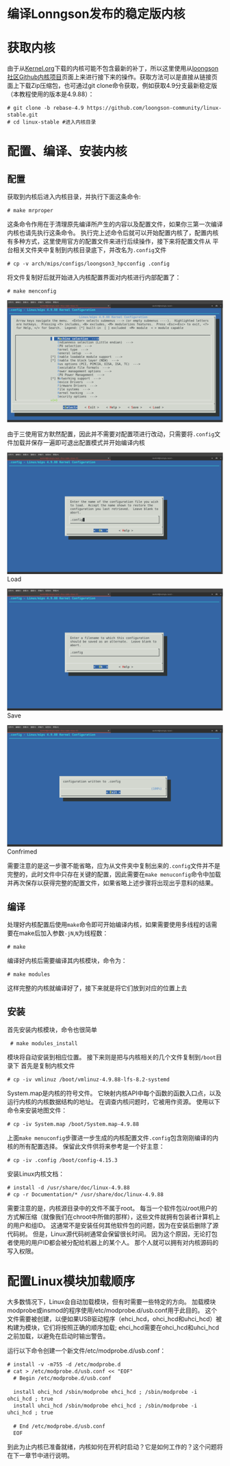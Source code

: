 编译Lonngson发布的稳定版内核
=========================== 
# 获取内核

由于从[Kernel.org](https://www.kernel.org/)下载的内核可能不包含最新的补丁，所以这里使用从[loongson社区Github内核项目](https://github.com/loongson-community/linux-stable)页面上来进行接下来的操作。获取方法可以是直接从链接页面上下载Zip压缩包，也可通过git clone命令获取，例如获取4.9分支最新稳定版（本教程使用的版本是4.9.88）：
```
# git clone -b rebase-4.9 https://github.com/loongson-community/linux-stable.git  
# cd linux-stable #进入内核目录
```

# 配置、编译、安装内核
## 配置
获取到内核后进入内核目录，并执行下面这条命令:
```
# make mrproper
```
这条命令作用在于清理原先编译所产生的内容以及配置文件，如果你三第一次编译内核也请先执行这条命令。
执行完上述命令后就可以开始配置内核了，配置内核有多种方式，这里使用官方的配置文件来进行后续操作，接下来将配置文件从
平台相关文件夹中复制到内核目录底下，并改名为`.config`文件
```
# cp -v arch/mips/configs/loongson3_hpcconfig .config
```
将文件复制好后就开始进入内核配置界面对内核进行内部配置了：
```
# make menconfig
```
![](https://github.com/TaoistFox/LFS-BOOK-loongson/blob/master/zh-cn/_images/makeKernel_make_menuconfig.png)

由于三使用官方默然配置，因此并不需要对配置项进行改动，只需要将`.config`文件加载并保存一遍即可退出配置模式并开始编译内核

![](https://github.com/TaoistFox/LFS-BOOK-loongson/blob/master/zh-cn/_images/makeKernel_load_config.png)
Load

![](https://github.com/TaoistFox/LFS-BOOK-loongson/blob/master/zh-cn/_images/makeKernel_save_config.png)
Save

![](https://github.com/TaoistFox/LFS-BOOK-loongson/blob/master/zh-cn/_images/makeKernel_save_config_2.png)
Confrimed


需要注意的是这一步骤不能省略，应为从文件夹中复制出来的`.config`文件并不是完整的，此时文件中只存在关键的配置，因此需要在`make menuconfig`命令中加载并再次保存以获得完整的配置文件，如果省略上述步骤将出现出乎意料的结果。

## 编译
处理好内核配置后使用`make`命令即可开始编译内核，如果需要使用多线程的话需要在make后加入参数`-jN`,`N`为线程数：
```
# make
```
编译好内核后需要编译其内核模块，命令为：
```
# make modules
```

这样完整的内核就编译好了，接下来就是将它们放到对应的位置上去

## 安装

首先安装内核模块，命令也很简单
```
 # make modules_install
```
模块将自动安装到相应位置。
接下来则是把与内核相关的几个文件复制到`/boot`目录下
首先是复制内核文件
```
# cp -iv vmlinuz /boot/vmlinuz-4.9.88-lfs-8.2-systemd
```
System.map是内核的符号文件。 它映射内核API中每个函数的函数入口点，以及运行内核的内核数据结构的地址。 在调查内核问题时，它被用作资源。 使用以下命令来安装地图文件：
```
# cp -iv System.map /boot/System.map-4.9.88
```
上面`make menuconfig`步骤进一步生成的内核配置文件`.config`包含刚刚编译的内核的所有配置选择。 保留此文件供将来参考是一个好主意：
```
# cp -iv .config /boot/config-4.15.3
```

安装Linux内核文档：
```
# install -d /usr/share/doc/linux-4.9.88
# cp -r Documentation/* /usr/share/doc/linux-4.9.88
```
需要注意的是，内核源目录中的文件不属于root。 每当一个软件包以root用户的方式解压缩（就像我们在chroot中所做的那样），这些文件就拥有包装者计算机上的用户和组ID。 这通常不是安装任何其他软件包的问题，因为在安装后删除了源代码树。 但是，Linux源代码树通常会保留很长时间。 因为这个原因，无论打包者使用的用户ID都会被分配给机器上的某个人。 那个人就可以拥有对内核源码的写入权限。

# 配置Linux模块加载顺序

大多数情况下，Linux会自动加载模块，但有时需要一些特定的方向。 加载模块modprobe或insmod的程序使用/etc/modprobe.d/usb.conf用于此目的。 这个文件需要被创建，以便如果USB驱动程序（ehci_hcd，ohci_hcd和uhci_hcd）被构建为模块，它们将按照正确的顺序加载; ehci_hcd需要在ohci_hcd和uhci_hcd之前加载，以避免在启动时输出警告。

运行以下命令创建一个新文件/etc/modprobe.d/usb.conf：
```
# install -v -m755 -d /etc/modprobe.d
# cat > /etc/modprobe.d/usb.conf << "EOF"
  # Begin /etc/modprobe.d/usb.conf
  
  install ohci_hcd /sbin/modprobe ehci_hcd ; /sbin/modprobe -i ohci_hcd ; true
  install uhci_hcd /sbin/modprobe ehci_hcd ; /sbin/modprobe -i uhci_hcd ; true
  
  # End /etc/modprobe.d/usb.conf
  EOF
```
到此为止内核已准备就绪，内核如何在开机时启动？它是如何工作的？这个问题将在下一章节中进行说明。

